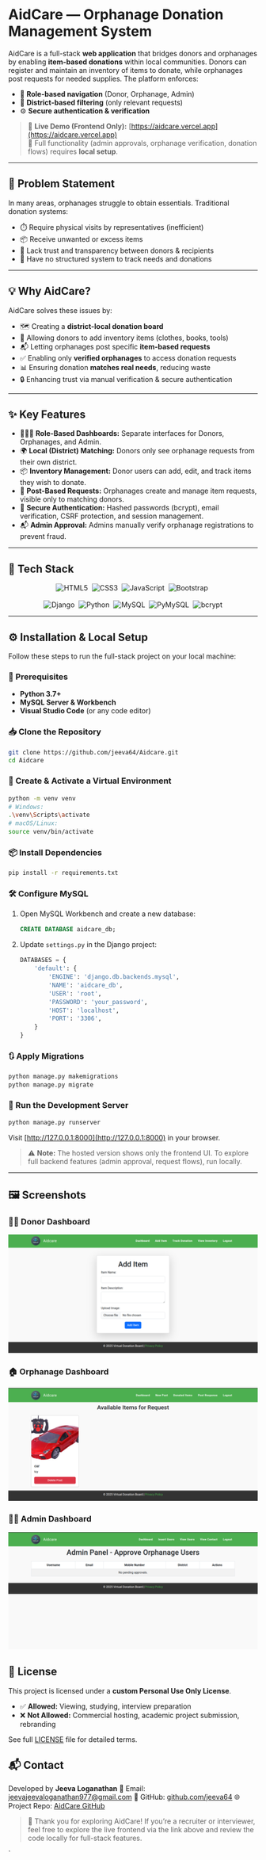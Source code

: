 #  AidCare — Orphanage Donation Management System

AidCare is a full-stack **web application** that bridges donors and orphanages by enabling **item-based donations** within local communities. Donors can register and maintain an inventory of items to donate, while orphanages post requests for needed supplies. The platform enforces:

- 🔐 **Role-based navigation** (Donor, Orphanage, Admin)  
- 📍 **District-based filtering** (only relevant requests)  
- ⚙️ **Secure authentication & verification**  

> 🚀 **Live Demo (Frontend Only):** [https://aidcare.vercel.app](https://aidcare.vercel.app)  
> 🧪 Full functionality (admin approvals, orphanage verification, donation flows) requires **local setup**.

---

## 🧩 Problem Statement

In many areas, orphanages struggle to obtain essentials. Traditional donation systems:

- ⏱️ Require physical visits by representatives (inefficient)  
- 📦 Receive unwanted or excess items  
- 🤝 Lack trust and transparency between donors & recipients  
- 🧾 Have no structured system to track needs and donations  

---

## 💡 Why AidCare?

AidCare solves these issues by:

- 🗺️ Creating a **district-local donation board**  
- 📝 Allowing donors to add inventory items (clothes, books, tools)  
- 📬 Letting orphanages post specific **item-based requests**  
- ✅ Enabling only **verified orphanages** to access donation requests  
- 📊 Ensuring donation **matches real needs**, reducing waste  
- 🔒 Enhancing trust via manual verification & secure authentication  

---

## ✨ Key Features

- 🧑‍🤝‍🧑 **Role-Based Dashboards:** Separate interfaces for Donors, Orphanages, and Admin.  
- 🌍 **Local (District) Matching:** Donors only see orphanage requests from their own district.  
- 📦 **Inventory Management:** Donor users can add, edit, and track items they wish to donate.  
- 📌 **Post-Based Requests:** Orphanages create and manage item requests, visible only to matching donors.  
- 🔐 **Secure Authentication:** Hashed passwords (bcrypt), email verification, CSRF protection, and session management.  
- 📬 **Admin Approval:** Admins manually verify orphanage registrations to prevent fraud.  

---

## 🧰 Tech Stack

<p align="center">
  <img src="https://img.shields.io/badge/HTML5-E34F26?style=flat&logo=html5&logoColor=white" alt="HTML5" />&nbsp;
  <img src="https://img.shields.io/badge/CSS3-1572B6?style=flat&logo=css3&logoColor=white" alt="CSS3" />&nbsp;
  <img src="https://img.shields.io/badge/JavaScript-F7DF1E?style=flat&logo=javascript&logoColor=black" alt="JavaScript" />&nbsp;
  <img src="https://img.shields.io/badge/Bootstrap-7952B3?style=flat&logo=bootstrap&logoColor=white" alt="Bootstrap" />&nbsp;
  <br><br>
  <img src="https://img.shields.io/badge/Django-092E20?style=flat&logo=django&logoColor=white" alt="Django" />&nbsp;
  <img src="https://img.shields.io/badge/Python-3776AB?style=flat&logo=python&logoColor=white" alt="Python" />&nbsp;
  <img src="https://img.shields.io/badge/MySQL-4479A1?style=flat&logo=mysql&logoColor=white" alt="MySQL" />&nbsp;
  <img src="https://img.shields.io/badge/PyMySQL-4079C6?style=flat&logo=python&logoColor=white" alt="PyMySQL" />&nbsp;
  <img src="https://img.shields.io/badge/bcrypt-88C0D0?style=flat&logo=python&logoColor=white" alt="bcrypt" />  
</p>

---

## ⚙️ Installation & Local Setup

Follow these steps to run the full-stack project on your local machine:

### 🔧 Prerequisites

- **Python 3.7+**  
- **MySQL Server & Workbench**  
- **Visual Studio Code** (or any code editor)

### 📥 Clone the Repository

```bash
git clone https://github.com/jeeva64/Aidcare.git
cd Aidcare
````

### 🐍 Create & Activate a Virtual Environment

```bash
python -m venv venv
# Windows:
.\venv\Scripts\activate
# macOS/Linux:
source venv/bin/activate
```

### 📦 Install Dependencies

```bash
pip install -r requirements.txt
```

### 🛠️ Configure MySQL

1. Open MySQL Workbench and create a new database:

   ```sql
   CREATE DATABASE aidcare_db;
   ```

2. Update `settings.py` in the Django project:

   ```python
   DATABASES = {
       'default': {
           'ENGINE': 'django.db.backends.mysql',
           'NAME': 'aidcare_db',
           'USER': 'root',
           'PASSWORD': 'your_password',
           'HOST': 'localhost',
           'PORT': '3306',
       }
   }
   ```

### 🔃 Apply Migrations

```bash
python manage.py makemigrations
python manage.py migrate
```

### 🚀 Run the Development Server

```bash
python manage.py runserver
```

Visit [http://127.0.0.1:8000](http://127.0.0.1:8000) in your browser.

> ⚠️ **Note:** The hosted version shows only the frontend UI. To explore full backend features (admin approval, request flows), run locally.

---

## 🖼️ Screenshots


### 🧑‍💼 Donor Dashboard

![Donor Dashboard](static/images/Donor.png)

### 🏠 Orphanage Dashboard

![Orphanage Form](static/images/Orphanage.png)

### 🧑‍💻 Admin Dashboard

![Admin Panel](static/images/Admin.png)



## 🔐 License

This project is licensed under a **custom Personal Use Only License**.

* ✅ **Allowed:** Viewing, studying, interview preparation
* ❌ **Not Allowed:** Commercial hosting, academic project submission, rebranding

See full [LICENSE](LICENSE) file for detailed terms.



## 📬 Contact

Developed by **Jeeva Loganathan**
📧 Email: [jeevajeevaloganathan977@gmail.com](mailto:jeevajeevaloganathan977@gmail.com)
🔗 GitHub: [github.com/jeeva64](https://github.com/jeeva64)
🌐 Project Repo: [AidCare GitHub](https://github.com/jeeva64/Aidcare/)



> 🙏 Thank you for exploring AidCare!
> If you’re a recruiter or interviewer, feel free to explore the live frontend via the link above and review the code locally for full-stack features.

`
